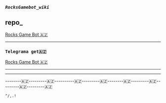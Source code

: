 ### **_```RocksGamebot_wiki```_**

## **repo_**
 [Rocks Game Bot 🇦🇿](https://github.com/AzeMusic/RocksGamebot)

-------

### ```Telegrama get🇦🇿```
[Rocks Game Bot 🇦🇿](https://t.me/RocksGameAzBot)


-----------


-----------------

--------🇦🇿---------🇦🇿----------🇦🇿---------🇦🇿--------🇦🇿---------🇦🇿---------🇦🇿---------🇦🇿


 ```^/,.!``` 
